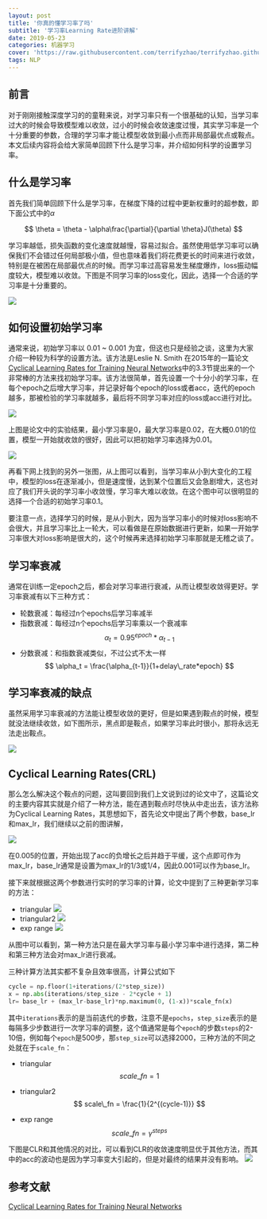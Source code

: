 ```yaml
---
layout: post
title: '你真的懂学习率了吗'
subtitle: '学习率Learning Rate进阶讲解'
date: 2019-05-23
categories: 机器学习
cover: 'https://raw.githubusercontent.com/terrifyzhao/terrifyzhao.github.io/master/assets/img/2019-05-20-%E6%96%87%E6%9C%AC%E5%8C%B9%E9%85%8D%E6%A8%A1%E5%9E%8B%E4%B9%8BESIM/cover.jpg'
tags: NLP
---
```



## **前言**
对于刚刚接触深度学习的的童鞋来说，对学习率只有一个很基础的认知，当学习率过大的时候会导致模型难以收敛，过小的时候会收敛速度过慢，其实学习率是一个十分重要的参数，合理的学习率才能让模型收敛到最小点而非局部最优点或鞍点。本文后续内容将会给大家简单回顾下什么是学习率，并介绍如何科学的设置学习率。

## **什么是学习率**
首先我们简单回顾下什么是学习率，在梯度下降的过程中更新权重时的超参数，即下面公式中的$\alpha$

$$
\theta = \theta - \alpha\frac{\partial}{\partial \theta}J(\theta)
$$

学习率越低，损失函数的变化速度就越慢，容易过拟合。虽然使用低学习率可以确保我们不会错过任何局部极小值，但也意味着我们将花费更长的时间来进行收敛，特别是在被困在局部最优点的时候。而学习率过高容易发生梯度爆炸，loss振动幅度较大，模型难以收敛。下图是不同学习率的loss变化，因此，选择一个合适的学习率是十分重要的。

![](https://raw.githubusercontent.com/terrifyzhao/terrifyzhao.github.io/master/assets/img/2019-05-23-%E5%AD%A6%E4%B9%A0%E7%8E%87Learning%20rate/pic1.jpg)

## **如何设置初始学习率**
通常来说，初始学习率以 0.01 ~ 0.001 为宜，但这也只是经验之谈，这里为大家介绍一种较为科学的设置方法。该方法是Leslie N. Smith 在2015年的一篇论文[Cyclical Learning Rates for Training Neural Networks](https://link.jianshu.com/?t=https://arxiv.org/abs/1506.01186)中的3.3节提出来的一个非常棒的方法来找初始学习率。该方法很简单，首先设置一个十分小的学习率，在每个epoch之后增大学习率，并记录好每个epoch的loss或者acc，迭代的epoch越多，那被检验的学习率就越多，最后将不同学习率对应的loss或acc进行对比。

![](https://raw.githubusercontent.com/terrifyzhao/terrifyzhao.github.io/master/assets/img/2019-05-23-%E5%AD%A6%E4%B9%A0%E7%8E%87Learning%20rate/pic2.jpg)

上图是论文中的实验结果，最小学习率是0，最大学习率是0.02，在大概0.01的位置，模型一开始就收敛的很好，因此可以把初始学习率选择为0.01。

![](https://raw.githubusercontent.com/terrifyzhao/terrifyzhao.github.io/master/assets/img/2019-05-23-%E5%AD%A6%E4%B9%A0%E7%8E%87Learning%20rate/pic3.jpg)

再看下网上找到的另外一张图，从上图可以看到，当学习率从小到大变化的工程中，模型的loss在逐渐减小，但是速度慢，达到某个位置后又会急剧增大，这也对应了我们开头说的学习率小收敛慢，学习率大难以收敛。在这个图中可以很明显的选择一个合适的初始学习率0.1。

要注意一点，选择学习的时候，是从小到大，因为当学习率小的时候对loss影响不会很大，并且学习率比上一轮大，可以看做是在原始数据进行更新，如果一开始学习率很大对loss影响是很大的，这个时候再来选择初始学习率那就是无稽之谈了。

## **学习率衰减**
通常在训练一定epoch之后，都会对学习率进行衰减，从而让模型收敛得更好。学习率衰减有以下三种方式：
+ 轮数衰减：每经过n个epochs后学习率减半
+ 指数衰减：每经过n个epochs后学习率乘以一个衰减率
$$
\alpha_t = 0.95^{epoch}*\alpha_{t-1}
$$
+ 分数衰减：和指数衰减类似，不过公式不太一样
$$
\alpha_t = \frac{\alpha_{t-1}}{1+delay\_rate*epoch}
$$

## **学习率衰减的缺点**
虽然采用学习率衰减的方法能让模型收敛的更好，但是如果遇到鞍点的时候，模型就没法继续收敛，如下图所示，黑点即是鞍点，如果学习率此时很小，那将永远无法走出鞍点。

![](https://raw.githubusercontent.com/terrifyzhao/terrifyzhao.github.io/master/assets/img/2019-05-23-%E5%AD%A6%E4%B9%A0%E7%8E%87Learning%20rate/pic4.jpg)

## **Cyclical Learning Rates(CRL)**
那么怎么解决这个鞍点的问题，这叫要回到我们上文说到过的论文中了，这篇论文的主要内容其实就是介绍了一种方法，能在遇到鞍点时尽快从中走出去，该方法称为Cyclical Learning Rates，其思想如下，首先论文中提出了两个参数，base_lr和max_lr，我们继续以之前的图讲解，

![](https://raw.githubusercontent.com/terrifyzhao/terrifyzhao.github.io/master/assets/img/2019-05-23-%E5%AD%A6%E4%B9%A0%E7%8E%87Learning%20rate/pic2.jpg)

在0.005的位置，开始出现了acc的负增长之后并趋于平缓，这个点即可作为max_lr，base_lr通常是设置为max_lr的1/3或1/4，因此0.001可以作为base_lr。

接下来就根据这两个参数进行实时的学习率的计算，论文中提到了三种更新学习率的方法：
+ triangular
![](https://raw.githubusercontent.com/terrifyzhao/terrifyzhao.github.io/master/assets/img/2019-05-23-%E5%AD%A6%E4%B9%A0%E7%8E%87Learning%20rate/pic5.jpg)
+ triangular2
![](https://raw.githubusercontent.com/terrifyzhao/terrifyzhao.github.io/master/assets/img/2019-05-23-%E5%AD%A6%E4%B9%A0%E7%8E%87Learning%20rate/pic6.jpg)
+ exp range
![](https://raw.githubusercontent.com/terrifyzhao/terrifyzhao.github.io/master/assets/img/2019-05-23-%E5%AD%A6%E4%B9%A0%E7%8E%87Learning%20rate/pic7.jpg)

从图中可以看到，第一种方法只是在最大学习率与最小学习率中进行选择，第二种和第三种方法会对max_lr进行衰减。

三种计算方法其实都不复杂且效率很高，计算公式如下
```python
cycle = np.floor(1+iterations/(2*step_size))
x = np.abs(iterations/step_size - 2*cycle + 1)
lr= base_lr + (max_lr-base_lr)*np.maximum(0, (1-x))*scale_fn(x)
```

其中`iterations`表示的是当前迭代的步数，注意不是`epochs`，`step_size`表示的是每隔多少步数进行一次学习率的调整，这个值通常是每个`epoch`的步数`steps`的2-10倍，例如每个`epoch`是500步，那`step_size`可以选择2000，三种方法的不同之处就在于`scale_fn`：

+ triangular
$$
scale\_fn = 1
$$

+ triangular2
$$
scale\_fn = \frac{1}{2^{(cycle-1)}}
$$

+ exp range
$$
scale\_fn = \gamma^{steps}
$$

下图是CLR和其他情况的对比，可以看到CLR的收敛速度明显优于其他方法，而其中的acc的波动也是因为学习率变大引起的，但是对最终的结果并没有影响。
![](https://raw.githubusercontent.com/terrifyzhao/terrifyzhao.github.io/master/assets/img/2019-05-23-%E5%AD%A6%E4%B9%A0%E7%8E%87Learning%20rate/pic8.jpg)


## **参考文献**
[Cyclical Learning Rates for Training Neural Networks](https://link.jianshu.com/?t=https://arxiv.org/abs/1506.01186)

